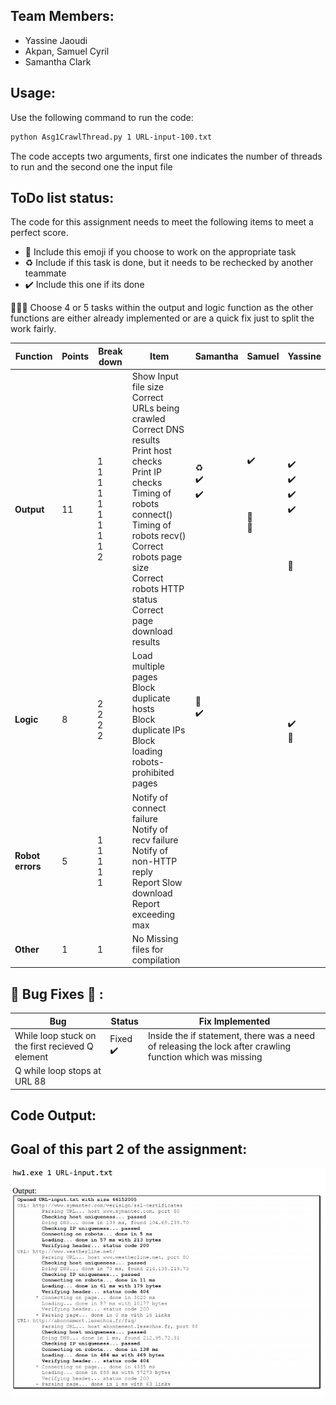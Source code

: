 ## Team Members:
* Yassine Jaoudi
* Akpan, Samuel Cyril
* Samantha Clark

## Usage:

Use the following command to run the code:

```bash
python Asg1CrawlThread.py 1 URL-input-100.txt
```

The code accepts two arguments, first one indicates the number of threads to run and the second one the input file

## ToDo list status:

The code for this assignment needs to meet the following items to meet a perfect score.

* :construction: Include this emoji if you choose to work on the appropriate task
* :recycle: Include if this task is done, but it needs to be rechecked by another teammate
* :heavy_check_mark: Include this one if its done


:rotating_light::rotating_light::rotating_light: Choose 4 or 5 tasks within the output and logic function as the other functions are either already implemented or are a quick fix just to split the work fairly.

| **Function**  | **Points**  | **Break down**  | **Item**  | **Samantha** | **Samuel** | **Yassine** | 
|---------------|-------------|-----------------|-----------|--------------|------------|-------------|
|  **Output**  | 11  | 1<br />1<br />1<br />1<br />1<br />1<br />1<br />1<br />1<br />2<br />  | Show Input file size<br />Correct URLs being crawled<br />Correct DNS results<br />Print host checks<br />Print IP checks<br />Timing of robots connect()<br />Timing of robots recv()<br />Correct robots page size<br />Correct robots HTTP status<br />Correct page download results<br />  | <br />:recycle:<br />:heavy_check_mark:<br />:heavy_check_mark:<br /><br /><br /><br /><br /><br /><br /> | :heavy_check_mark:<br /><br /><br /><br /><br />:construction:<br />:construction:<br /><br /><br /><br />| <br />:heavy_check_mark:<br />:heavy_check_mark:<br />:heavy_check_mark:<br />:heavy_check_mark:<br /><br /><br /><br /><br />:construction:<br /> |
|  **Logic**  | 8  | 2<br />2<br />2<br />2<br />  | Load multiple pages<br />Block duplicate hosts<br />Block duplicate IPs<br />Block loading robots-prohibited pages<br />  | :construction:<br />:heavy_check_mark:<br /><br /><br /> | <br /><br /><br /><br />  |  <br /><br />:heavy_check_mark:<br />:construction:<br /> |
|**Robot errors**| 5  | 1<br />1<br />1<br />1<br />1<br />  |  Notify of connect failure<br /> Notify of recv failure<br /> Notify of non-HTTP reply<br />Report Slow download<br />Report exceeding max<br />  | <br /><br /><br /><br /><br />  | <br /><br /><br /><br /><br /> |  <br /><br /><br /><br /><br /> |
|  **Other**  | 1  | 1  | No Missing files for compilation  |  |   |   |

## :bug: Bug Fixes :bug: :

| **Bug** | **Status** | **Fix Implemented** |
|---------|------------|---------------------|
| While loop stuck on the first recieved Q element |  Fixed :heavy_check_mark: | Inside the if statement, there was a need of releasing the lock after crawling function which was missing |
| Q while loop stops at URL 88 | | |
## Code Output:


## Goal of this part 2 of the assignment:

![Goal](part2_goal_output.png)
